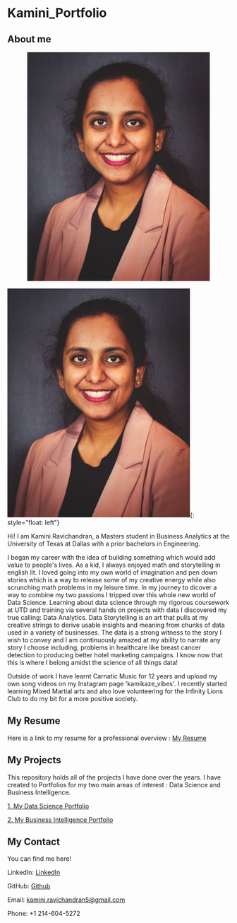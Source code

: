 # Kamini_Portfolio

## About me


<p align="center">
  <img src="/Portfolio%20Images/Kamini%20professional%20photo%20final.png">
</p>

![](/Portfolio%20Images/Kamini%20professional%20photo%20final.png){: style="float: left"}

Hi! I am Kamini Ravichandran, a Masters student in Business Analytics at the University of Texas at Dallas with a prior bachelors in Engineering. 

I began my career with the idea of building something which would add value to people's lives. As a kid, I always enjoyed math and storytelling in english lit. I loved going into my own world of imagination and pen down stories which is a way to release some of my creative energy while also scrunching math problems in my leisure time. In my journey to dicover a way to combine my two passions I tripped over this whole new world of Data Science. Learning about data science through my rigorous coursework at UTD and training via several hands on projects with data I discovered my true calling: Data Analytics. Data Storytelling is an art that pulls at my creative strings to derive usable insights and meaning from chunks of data used in a variety of businesses. The data is a strong witness to the story I wish to convey and I am continuously amazed at my ability to narrate any story I choose including, problems in healthcare like breast cancer detection to producing better hotel marketing campaigns. I know now that this is where I belong amidst the science of all things data!

Outside of work I have learnt Carnatic Music for 12 years and upload my own song videos on my Instagram page 'kamikaze_vibes'. I recently started learning Mixed Martial arts and also love volunteering for the Infinity Lions Club to do my bit for a more positive society.


## My Resume
Here is a link to my resume for a professional overview : 
[My Resume](https://kaminiravichandran.github.io/My-Resume/)


## My Projects
This repository holds all of the projects I have done over the years. I have created to Portfolios for my two main areas of interest : Data Science and Business Intelligence.

[1. My Data Science Portfolio](https://kaminiravichandran.github.io/Kamini_Data_Science_Portfolio/)

[2. My Business Intelligence Portfolio](https://kaminiravichandran.github.io/Kamini-Business-Intelligence-Portfolio/)

## My Contact
You can find me here!

LinkedIn: [LinkedIn](https://www.linkedin.com/in/kaminiravichandran/)

GitHub: [Github](https://github.com/kaminiravichandran)

Email: kamini.ravichandran5@gmail.com

Phone: +1 214-604-5272







